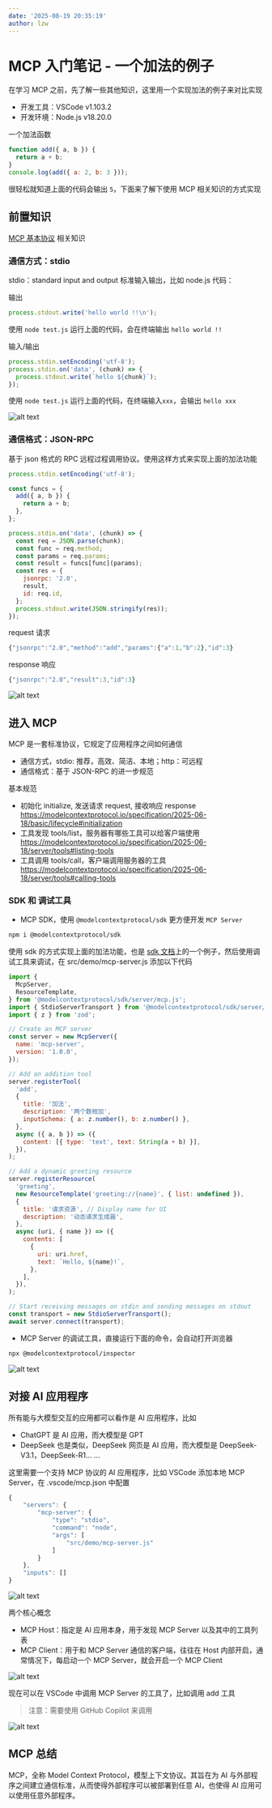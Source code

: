 ```yaml
---
date: '2025-08-19 20:35:19'
author: lzw
---
```


# MCP 入门笔记 - 一个加法的例子

在学习 MCP 之前，先了解一些其他知识，这里用一个实现加法的例子来对比实现

- 开发工具：VSCode v1.103.2
- 开发环境：Node.js v18.20.0

一个加法函数

```js
function add({ a, b }) {
  return a + b;
}
console.log(add({ a: 2, b: 3 }));
```

很轻松就知道上面的代码会输出 `5`，下面来了解下使用 MCP 相关知识的方式实现

## 前置知识

[MCP 基本协议](https://modelcontextprotocol.io/specification/2025-06-18/basic) 相关知识

### 通信方式：stdio

stdio：standard input and output 标准输入输出，比如 node.js 代码：

输出

```js
process.stdout.write('hello world !!\n');
```

使用 `node test.js` 运行上面的代码，会在终端输出 `hello world !!`

输入/输出

```js
process.stdin.setEncoding('utf-8');
process.stdin.on('data', (chunk) => {
  process.stdout.write(`hello ${chunk}`);
});
```

使用 `node test.js` 运行上面的代码，在终端输入`xxx`，会输出 `hello xxx`

![alt text](./images/image-29507-01.png)

### 通信格式：JSON-RPC

基于 json 格式的 RPC 远程过程调用协议。使用这样方式来实现上面的加法功能

```js
process.stdin.setEncoding('utf-8');

const funcs = {
  add({ a, b }) {
    return a + b;
  },
};

process.stdin.on('data', (chunk) => {
  const req = JSON.parse(chunk);
  const func = req.method;
  const params = req.params;
  const result = funcs[func](params);
  const res = {
    jsonrpc: '2.0',
    result,
    id: req.id,
  };
  process.stdout.write(JSON.stringify(res));
});
```

request 请求

```js
{"jsonrpc":"2.0","method":"add","params":{"a":1,"b":2},"id":3}
```

response 响应

```js
{"jsonrpc":"2.0","result":3,"id":3}
```

![alt text](./images/image-29507-00.png)

## 进入 MCP

MCP 是一套标准协议，它规定了应用程序之间如何通信

- 通信方式，stdio: 推荐，高效、简洁、本地；http：可远程
- 通信格式：基于 JSON-RPC 的进一步规范

基本规范

- 初始化 initialize, 发送请求 request, 接收响应 response
  https://modelcontextprotocol.io/specification/2025-06-18/basic/lifecycle#initialization
- 工具发现 tools/list，服务器有哪些工具可以给客户端使用
  https://modelcontextprotocol.io/specification/2025-06-18/server/tools#listing-tools
- 工具调用 tools/call，客户端调用服务器的工具
  https://modelcontextprotocol.io/specification/2025-06-18/server/tools#calling-tools

### SDK 和 调试工具

- MCP SDK，使用 `@modelcontextprotocol/sdk` 更方便开发 `MCP Server`

```sh
npm i @modelcontextprotocol/sdk
```

使用 sdk 的方式实现上面的加法功能，也是 [sdk 文档](https://www.npmjs.com/package/@modelcontextprotocol/sdk#quick-start)上的一个例子，然后使用调试工具来调试，在 src/demo/mcp-server.js 添加以下代码

```js
import {
  McpServer,
  ResourceTemplate,
} from '@modelcontextprotocol/sdk/server/mcp.js';
import { StdioServerTransport } from '@modelcontextprotocol/sdk/server/stdio.js';
import { z } from 'zod';

// Create an MCP server
const server = new McpServer({
  name: 'mcp-server',
  version: '1.0.0',
});

// Add an addition tool
server.registerTool(
  'add',
  {
    title: '加法',
    description: '两个数相加',
    inputSchema: { a: z.number(), b: z.number() },
  },
  async ({ a, b }) => ({
    content: [{ type: 'text', text: String(a + b) }],
  }),
);

// Add a dynamic greeting resource
server.registerResource(
  'greeting',
  new ResourceTemplate('greeting://{name}', { list: undefined }),
  {
    title: '请求资源', // Display name for UI
    description: '动态请求生成器',
  },
  async (uri, { name }) => ({
    contents: [
      {
        uri: uri.href,
        text: `Hello, ${name}!`,
      },
    ],
  }),
);

// Start receiving messages on stdin and sending messages on stdout
const transport = new StdioServerTransport();
await server.connect(transport);
```

- MCP Server 的调试工具，直接运行下面的命令，会自动打开浏览器

```sh
npx @modelcontextprotocol/inspector
```

![alt text](./images/image-29507-04.png)

## 对接 AI 应用程序

所有能与大模型交互的应用都可以看作是 AI 应用程序，比如

- ChatGPT 是 AI 应用，而大模型是 GPT
- DeepSeek 也是类似，DeepSeek 网页是 AI 应用，而大模型是 DeepSeek-V3.1，DeepSeek-R1...
  ...

这里需要一个支持 MCP 协议的 AI 应用程序，比如 VSCode 添加本地 MCP Server，在 .vscode/mcp.json 中配置

```js
{
	"servers": {
		"mcp-server": {
			"type": "stdio",
			"command": "node",
			"args": [
				"src/demo/mcp-server.js"
			]
		}
	},
	"inputs": []
}
```

![alt text](./images/image-29507-02.png)

两个核心概念

- MCP Host：指定是 AI 应用本身，用于发现 MCP Server 以及其中的工具列表
- MCP Client：用于和 MCP Server 通信的客户端，往往在 Host 内部开启，通常情况下，每启动一个 MCP Server，就会开启一个 MCP Client

![alt text](./images/image-29507-03.png)

现在可以在 VSCode 中调用 MCP Server 的工具了，比如调用 add 工具

> 注意：需要使用 GitHub Copilot 来调用

![alt text](./images/image-29507-05.png)

## MCP 总结

MCP，全称 Model Context Protocol，模型上下文协议。其旨在为 AI 与外部程序之间建立通信标准，从而使得外部程序可以被部署到任意 AI，也使得 AI 应用可以使用任意外部程序。
